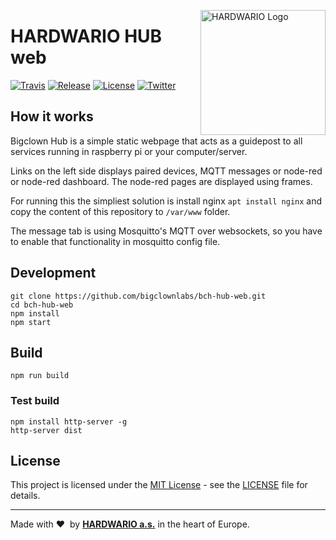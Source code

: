 <a href="https://www.hardwario.com/"><img src="https://www.hardwario.com/ci/assets/hw-logo.svg" width="200" alt="HARDWARIO Logo" align="right"></a>

# HARDWARIO HUB web

[![Travis](https://img.shields.io/travis/bigclownlabs/bch-hub-web/master.svg)](https://travis-ci.org/bigclownlabs/bch-hub-web)
[![Release](https://img.shields.io/github/release/bigclownlabs/bch-hub-web.svg)](https://github.com/bigclownlabs/bch-hub-web/releases)
[![License](https://img.shields.io/github/license/bigclownlabs/bch-hub-web.svg)](https://github.com/bigclownlabs/bch-hub-web/blob/master/LICENSE)
[![Twitter](https://img.shields.io/twitter/follow/hardwario_en.svg?style=social&label=Follow)](https://twitter.com/hardwario_en)

## How it works

Bigclown Hub is a simple static webpage that acts as a guidepost to all services running in raspberry pi or your computer/server.

Links on the left side displays paired devices, MQTT messages or node-red or node-red dashboard. The node-red pages are displayed using frames.

For running this the simpliest solution is install nginx `apt install nginx` and copy the content of this repository to `/var/www` folder.

The message tab is using Mosquitto's MQTT over websockets, so you have to enable that functionality in mosquitto config file.

## Development

    git clone https://github.com/bigclownlabs/bch-hub-web.git
    cd bch-hub-web
    npm install
    npm start


## Build

    npm run build

### Test build

    npm install http-server -g
    http-server dist

## License

This project is licensed under the [MIT License](https://opensource.org/licenses/MIT/) - see the [LICENSE](LICENSE) file for details.

---

Made with &#x2764;&nbsp; by [**HARDWARIO a.s.**](https://www.hardwario.com/) in the heart of Europe.

